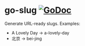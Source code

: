 # go-slug [![GoDoc](https://godoc.org/github.com/peferron/go-slug?status.png)](https://godoc.org/github.com/peferron/go-slug)

Generate URL-ready slugs. Examples:
- A Lovely Day -> a-lovely-day
- 北京 -> bei-jing
